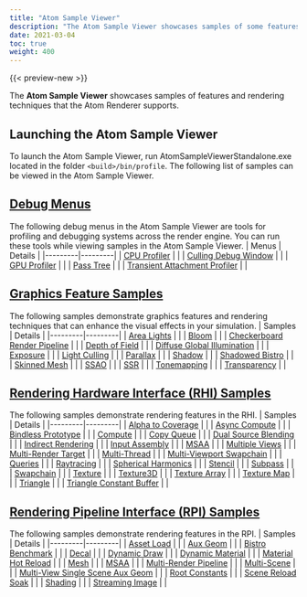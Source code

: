 ```yaml
---
title: "Atom Sample Viewer"
description: "The Atom Sample Viewer showcases samples of some features and rendering techniques capable in Atom."
date: 2021-03-04
toc: true
weight: 400
---  
```


{{< preview-new >}}

The **Atom Sample Viewer** showcases samples of features and rendering techniques that the Atom Renderer supports.

## Launching the Atom Sample Viewer
To launch the Atom Sample Viewer, run AtomSampleViewerStandalone.exe located in the folder `<build>/bin/profile`. The following list of samples can be viewed in the Atom Sample Viewer. 

## [Debug Menus](debug-menu-samples)
The following debug menus in the Atom Sample Viewer are tools for profiling and debugging systems across the render engine. You can run these tools while viewing samples in the Atom Sample Viewer.
| Menus | Details |
|---------|---------|
| [CPU Profiler](debug-menu-samples.md#cpu-profiler) |  |
| [Culling Debug Window](debug-menu-samples.md#culling-debug-window) |  |
| [GPU Profiler](debug-menu-samples.md#gpu-profiler) |  |
| [Pass Tree](debug-menu-samples.md#pass-tree) |  |
| [Transient Attachment Profiler](debug-menu-samples.md#transient-attachment-profiler) |  |


## [Graphics Feature Samples](graphics-feature-samples)
The following samples demonstrate graphics features and rendering techniques that can enhance the visual effects in your simulation.
| Samples | Details |
|---------|---------|
| [Area Lights](graphics-feature-samples.md#area-lights) |  |
| [Bloom](graphics-feature-samples.md#bloom) |  |
| [Checkerboard Render Pipeline](graphics-feature-samples.md#checkerboard-render-pipeline) |  |
| [Depth of Field](graphics-feature-samples.md#depth-of-field) |  |
| [Diffuse Global Illumination](graphics-feature-samples.md#diffuse-global-illumination) |  |
| [Exposure](graphics-feature-samples.md#exposure) |  |
| [Light Culling](graphics-feature-samples.md#light-culling) |  |
| [Parallax](graphics-feature-samples.md#parallax) |  |
| [Shadow](graphics-feature-samples.md#shadow) |  |
| [Shadowed Bistro](graphics-feature-samples.md#shadowed-bistro) |  |
| [Skinned Mesh](graphics-feature-samples.md#skinned-mesh) |  |
| [SSAO](graphics-feature-samples.md#ssao) |  |
| [SSR](graphics-feature-samples.md#ssr) |  |
| [Tonemapping](graphics-feature-samples.md#tonemapping) |  |
| [Transparency](graphics-feature-samples.md#transparency) |  |


## [Rendering Hardware Interface (RHI) Samples ](rhi-samples)
The following samples demonstrate rendering features in the RHI. 
| Samples | Details |
|---------|---------|
| [Alpha to Coverage](rhi-samples.md#alpha-to-coverage) |  |
| [Async Compute](rhi-samples.md#async-compute) |  |
| [Bindless Prototype](rhi-samples.md#bindless-prototype) |  |
| [Compute](rhi-samples.md#compute) |  |
| [Copy Queue](rhi-samples.md#copy-queue) |  |
| [Dual Source Blending](rhi-samples.md#dual-source-blending) |  |
| [Indirect Rendering](rhi-samples.md#indirect-rendering) |  |
| [Input Assembly](rhi-samples.md#input-assembly) |  |
| [MSAA](rhi-samples.md#msaa) |  |
| [Multiple Views](rhi-samples.md#multiple-views) |  |
| [Multi-Render Target](rhi-samples.md#multi-render-target) |  |
| [Multi-Thread](rhi-samples.md#multi-thread) |  |
| [Multi-Viewport Swapchain](rhi-samples.md#multi-viewport-swapchain) |  |
| [Queries](rhi-samples.md#queries) |  |
| [Raytracing](rhi-samples.md#raytracing) |  |
| [Spherical Harmonics](rhi-samples.md#spherical-harmonics) |  |
| [Stencil](rhi-samples.md#stencil) |  |
| [Subpass](rhi-samples.md#subpass) |  |
| [Swapchain](rhi-samples.md#swapchain) |  |
| [Texture](rhi-samples.md#texture) |  |
| [Texture3D](rhi-samples.md#texture3d) |  |
| [Texture Array](rhi-samples.md#texture-array) |  |
| [Texture Map](rhi-samples.md#texture-map) |  |
| [Triangle](rhi-samples.md#triangle) |  |
| [Triangle Constant Buffer](rhi-samples.md#triangle-constant-buffer) |  |


## [Rendering Pipeline Interface (RPI) Samples](rpi-samples)
The following samples demonstrate rendering features in the RPI. 
| Samples | Details |
|---------|---------|
| [Asset Load](rpi-samples.md#asset-load) |  |
| [Aux Geom](rpi-samples.md#aux-geom) |  |
| [Bistro Benchmark](rpi-samples.md#bistro-benchmark) |  |
| [Decal](rpi-samples.md#decal) |  |
| [Dynamic Draw](rpi-samples.md#dynamic-draw) |  |
| [Dynamic Material](rpi-samples.md#dynamic-material) |  |
| [Material Hot Reload](rpi-samples.md#material-hot-reload) |  |
| [Mesh](rpi-samples.md#mesh) |  |
| [MSAA](rpi-samples.md#msaa) |  |
| [Multi-Render Pipeline](rpi-samples.md#multi-render-pipeline) |  |
| [Multi-Scene](rpi-samples.md#multi-scene) |  |
| [Multi-View Single Scene Aux Geom](rpi-samples.md#multi-view-single-scene-aux-geom) |  |
| [Root Constants](rpi-samples.md#root-constants) |  |
| [Scene Reload Soak](rpi-samples.md#scene-reload-soak) |  |
| [Shading](rpi-samples.md#shading) |  |
| [Streaming Image](rpi-samples.md#streaming-image) |  |

